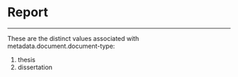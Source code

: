 # Report
---
These are the distinct values associated with metadata.document.document-type:

1. thesis
2. dissertation
